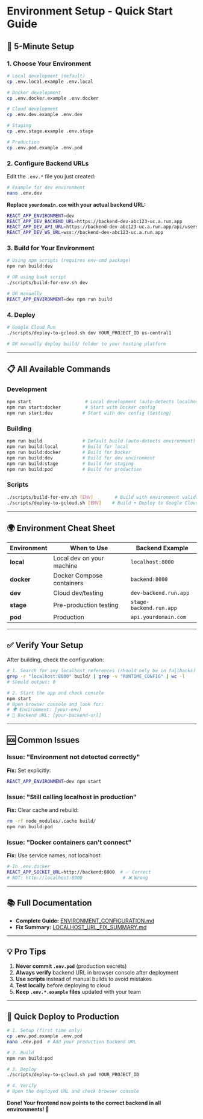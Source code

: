 # Environment Setup - Quick Start Guide

## 🚀 5-Minute Setup

### 1. Choose Your Environment

```bash
# Local development (default)
cp .env.local.example .env.local

# Docker development
cp .env.docker.example .env.docker

# Cloud development
cp .env.dev.example .env.dev

# Staging
cp .env.stage.example .env.stage

# Production
cp .env.pod.example .env.pod
```

### 2. Configure Backend URLs

Edit the `.env.*` file you just created:

```bash
# Example for dev environment
nano .env.dev
```

**Replace `yourdomain.com` with your actual backend URL:**

```bash
REACT_APP_ENVIRONMENT=dev
REACT_APP_DEV_BACKEND_URL=https://backend-dev-abc123-uc.a.run.app
REACT_APP_DEV_API_URL=https://backend-dev-abc123-uc.a.run.app/api/users
REACT_APP_DEV_WS_URL=wss://backend-dev-abc123-uc.a.run.app
```

### 3. Build for Your Environment

```bash
# Using npm scripts (requires env-cmd package)
npm run build:dev

# OR using bash script
./scripts/build-for-env.sh dev

# OR manually
REACT_APP_ENVIRONMENT=dev npm run build
```

### 4. Deploy

```bash
# Google Cloud Run
./scripts/deploy-to-gcloud.sh dev YOUR_PROJECT_ID us-central1

# OR manually deploy build/ folder to your hosting platform
```

---

## 📋 All Available Commands

### Development

```bash
npm start                    # Local development (auto-detects localhost)
npm run start:docker         # Start with Docker config
npm run start:dev           # Start with dev config (testing)
```

### Building

```bash
npm run build               # Default build (auto-detects environment)
npm run build:local         # Build for local
npm run build:docker        # Build for Docker
npm run build:dev           # Build for dev environment
npm run build:stage         # Build for staging
npm run build:pod           # Build for production
```

### Scripts

```bash
./scripts/build-for-env.sh [ENV]        # Build with environment validation
./scripts/deploy-to-gcloud.sh [ENV]    # Build + Deploy to Google Cloud
```

---

## 🌍 Environment Cheat Sheet

| Environment | When to Use | Backend Example |
|------------|-------------|-----------------|
| **local** | Local dev on your machine | `localhost:8000` |
| **docker** | Docker Compose containers | `backend:8000` |
| **dev** | Cloud dev/testing | `dev-backend.run.app` |
| **stage** | Pre-production testing | `stage-backend.run.app` |
| **pod** | Production | `api.yourdomain.com` |

---

## ✅ Verify Your Setup

After building, check the configuration:

```bash
# 1. Search for any localhost references (should only be in fallbacks)
grep -r "localhost:8000" build/ | grep -v "RUNTIME_CONFIG" | wc -l
# Should output: 0

# 2. Start the app and check console
npm start
# Open browser console and look for:
# 🌍 Environment: [your-env]
# 🔗 Backend URL: [your-backend-url]
```

---

## 🆘 Common Issues

### Issue: "Environment not detected correctly"

**Fix:** Set explicitly:

```bash
REACT_APP_ENVIRONMENT=dev npm start
```

### Issue: "Still calling localhost in production"

**Fix:** Clear cache and rebuild:

```bash
rm -rf node_modules/.cache build/
npm run build:pod
```

### Issue: "Docker containers can't connect"

**Fix:** Use service names, not localhost:

```bash
# In .env.docker
REACT_APP_SOCKET_URL=http://backend:8000  # ✅ Correct
# NOT: http://localhost:8000               # ❌ Wrong
```

---

## 📚 Full Documentation

- **Complete Guide:** [ENVIRONMENT_CONFIGURATION.md](../ENVIRONMENT_CONFIGURATION.md)
- **Fix Summary:** [LOCALHOST_URL_FIX_SUMMARY.md](../LOCALHOST_URL_FIX_SUMMARY.md)

---

## 💡 Pro Tips

1. **Never commit `.env.pod`** (production secrets)
2. **Always verify** backend URL in browser console after deployment
3. **Use scripts** instead of manual builds to avoid mistakes
4. **Test locally** before deploying to cloud
5. **Keep `.env.*.example` files** updated with your team

---

## 🎯 Quick Deploy to Production

```bash
# 1. Setup (first time only)
cp .env.pod.example .env.pod
nano .env.pod  # Add your production backend URL

# 2. Build
npm run build:pod

# 3. Deploy
./scripts/deploy-to-gcloud.sh pod YOUR_PROJECT_ID

# 4. Verify
# Open the deployed URL and check browser console
```

**Done! Your frontend now points to the correct backend in all environments! 🎉**
